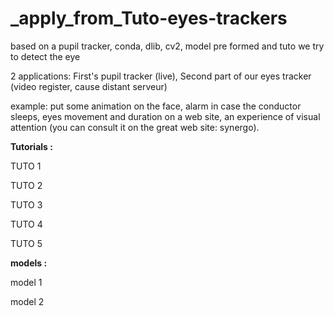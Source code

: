 # _apply_from_Tuto-eyes-trackers
based on a pupil tracker, conda, dlib, cv2, model pre formed and tuto we try to detect the eye

2 applications: First's pupil tracker (live), Second part of our eyes tracker (video register, cause distant serveur)

example: put some animation on the face, alarm in case the conductor sleeps, eyes movement and duration on a web site, an experience of visual attention (you can consult it on the great web site: synergo).

<strong> Tutorials : </strong>

TUTO 1

TUTO 2

TUTO 3

TUTO 4

TUTO 5

<strong> models : </strong>

model 1

model 2
